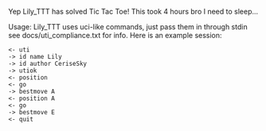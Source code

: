 Yep Lily_TTT has solved Tic Tac Toe! This took 4 hours bro I need to sleep...

Usage:
Lily_TTT uses uci-like commands, just pass them in through stdin
see docs/uti_compliance.txt for info. Here is an example session:
```
<- uti
-> id name Lily
-> id author CeriseSky
-> utiok
<- position
<- go
-> bestmove A
<- position A
<- go
-> bestmove E
<- quit
```

